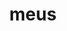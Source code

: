 ---
title: meus
meaning: my
ch: [seven, mt, mt5thru7, 7r]
pos: totadjective
femstem: me
femend: a
neutstem: me
neutend: um
six: y
---